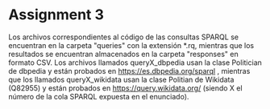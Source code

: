 # Assignment 3
Los archivos correspondientes al código de las consultas SPARQL se encuentran en la carpeta "queries" con la extensión *.rq, mientras que los resultados se encuentran almacenados en la carpeta "responses" en formato CSV. Los archivos llamados queryX_dbpedia usan la clase Politician de dbpedia y están probados en https://es.dbpedia.org/sparql , mientras que los llamados queryX_wikidata usan la clase Politian de Wikidata (Q82955) y están probados en https://query.wikidata.org/ (siendo X el número de la cola SPARQL expuesta en el enunciado).